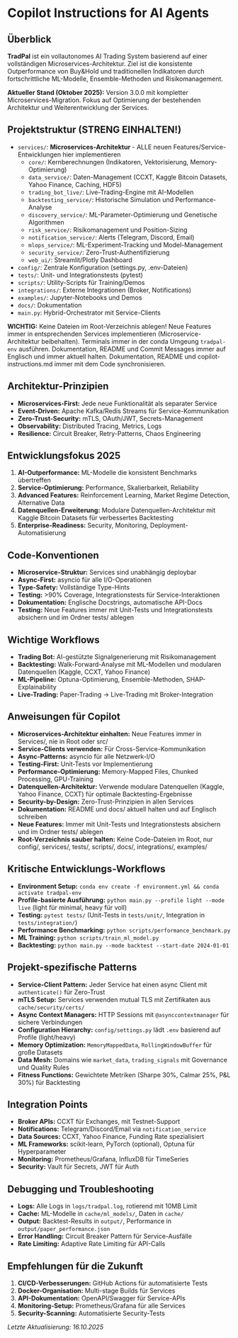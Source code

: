 # Copilot Instructions for AI Agents

## Überblick
**TradPal** ist ein vollautonomes AI Trading System basierend auf einer vollständigen Microservices-Architektur. Ziel ist die konsistente Outperformance von Buy&Hold und traditionellen Indikatoren durch fortschrittliche ML-Modelle, Ensemble-Methoden und Risikomanagement.

**Aktueller Stand (Oktober 2025):** Version 3.0.0 mit kompletter Microservices-Migration. Fokus auf Optimierung der bestehenden Architektur und Weiterentwicklung der Services.

## Projektstruktur (STRENG EINHALTEN!)
- `services/`: **Microservices-Architektur** - ALLE neuen Features/Service-Entwicklungen hier implementieren
  - `core/`: Kernberechnungen (Indikatoren, Vektorisierung, Memory-Optimierung)
  - `data_service/`: Daten-Management (CCXT, Kaggle Bitcoin Datasets, Yahoo Finance, Caching, HDF5)
  - `trading_bot_live/`: Live-Trading-Engine mit AI-Modellen
  - `backtesting_service/`: Historische Simulation und Performance-Analyse
  - `discovery_service/`: ML-Parameter-Optimierung und Genetische Algorithmen
  - `risk_service/`: Risikomanagement und Position-Sizing
  - `notification_service/`: Alerts (Telegram, Discord, Email)
  - `mlops_service/`: ML-Experiment-Tracking und Model-Management
  - `security_service/`: Zero-Trust-Authentifizierung
  - `web_ui/`: Streamlit/Plotly Dashboard
- `config/`: Zentrale Konfiguration (settings.py, .env-Dateien)
- `tests/`: Unit- und Integrationstests (pytest)
- `scripts/`: Utility-Scripts für Training/Demos
- `integrations/`: Externe Integrationen (Broker, Notifications)
- `examples/`: Jupyter-Notebooks und Demos
- `docs/`: Dokumentation
- `main.py`: Hybrid-Orchestrator mit Service-Clients

**WICHTIG:** Keine Dateien im Root-Verzeichnis ablegen! Neue Features immer in entsprechenden Services implementieren (Microservice-Architektur beibehalten). Terminals immer in der conda Umgeung `tradpal-env` ausführen. Dokumentation, README und Commit Messages immer auf Englisch und immer aktuell halten. Dokumentation, README und copilot-instructions.md immer mit dem Code synchronisieren.

## Architektur-Prinzipien
- **Microservices-First:** Jede neue Funktionalität als separater Service
- **Event-Driven:** Apache Kafka/Redis Streams für Service-Kommunikation
- **Zero-Trust-Security:** mTLS, OAuth/JWT, Secrets-Management
- **Observability:** Distributed Tracing, Metrics, Logs
- **Resilience:** Circuit Breaker, Retry-Patterns, Chaos Engineering

## Entwicklungsfokus 2025
1. **AI-Outperformance:** ML-Modelle die konsistent Benchmarks übertreffen
2. **Service-Optimierung:** Performance, Skalierbarkeit, Reliability
3. **Advanced Features:** Reinforcement Learning, Market Regime Detection, Alternative Data
4. **Datenquellen-Erweiterung:** Modulare Datenquellen-Architektur mit Kaggle Bitcoin Datasets für verbessertes Backtesting
5. **Enterprise-Readiness:** Security, Monitoring, Deployment-Automatisierung

## Code-Konventionen
- **Microservice-Struktur:** Services sind unabhängig deploybar
- **Async-First:** asyncio für alle I/O-Operationen
- **Type-Safety:** Vollständige Type-Hints
- **Testing:** >90% Coverage, Integrationstests für Service-Interaktionen
- **Dokumentation:** Englische Docstrings, automatische API-Docs
- **Testing:** Neue Features immer mit Unit-Tests und Integrationstests absichern und im Ordner tests/ ablegen

## Wichtige Workflows
- **Trading Bot:** AI-gestützte Signalgenerierung mit Risikomanagement
- **Backtesting:** Walk-Forward-Analyse mit ML-Modellen und modularen Datenquellen (Kaggle, CCXT, Yahoo Finance)
- **ML-Pipeline:** Optuna-Optimierung, Ensemble-Methoden, SHAP-Explainability
- **Live-Trading:** Paper-Trading → Live-Trading mit Broker-Integration

## Anweisungen für Copilot
- **Microservices-Architektur einhalten:** Neue Features immer in Services/, nie in Root oder src/
- **Service-Clients verwenden:** Für Cross-Service-Kommunikation
- **Async-Patterns:** asyncio für alle Netzwerk-I/O
- **Testing-First:** Unit-Tests vor Implementierung
- **Performance-Optimierung:** Memory-Mapped Files, Chunked Processing, GPU-Training
- **Datenquellen-Architektur:** Verwende modulare Datenquellen (Kaggle, Yahoo Finance, CCXT) für optimale Backtesting-Ergebnisse
- **Security-by-Design:** Zero-Trust-Prinzipien in allen Services
- **Dokumentation:** README und docs/ aktuell halten und auf Englisch schreiben
- **Neue Features:** Immer mit Unit-Tests und Integrationstests absichern und im Ordner tests/ ablegen
- **Root-Verzeichnis sauber halten:** Keine Code-Dateien im Root, nur config/, services/, tests/, scripts/, docs/, integrations/, examples/

## Kritische Entwicklungs-Workflows
- **Environment Setup:** `conda env create -f environment.yml && conda activate tradpal-env`
- **Profile-basierte Ausführung:** `python main.py --profile light --mode live` (light für minimal, heavy für voll)
- **Testing:** `pytest tests/` (Unit-Tests in `tests/unit/`, Integration in `tests/integration/`)
- **Performance Benchmarking:** `python scripts/performance_benchmark.py`
- **ML Training:** `python scripts/train_ml_model.py`
- **Backtesting:** `python main.py --mode backtest --start-date 2024-01-01`

## Projekt-spezifische Patterns
- **Service-Client Pattern:** Jeder Service hat einen async Client mit `authenticate()` für Zero-Trust
- **mTLS Setup:** Services verwenden mutual TLS mit Zertifikaten aus `cache/security/certs/`
- **Async Context Managers:** HTTP Sessions mit `@asynccontextmanager` für sichere Verbindungen
- **Configuration Hierarchy:** `config/settings.py` lädt `.env` basierend auf Profile (light/heavy)
- **Memory Optimization:** `MemoryMappedData`, `RollingWindowBuffer` für große Datasets
- **Data Mesh:** Domains wie `market_data`, `trading_signals` mit Governance und Quality Rules
- **Fitness Functions:** Gewichtete Metriken (Sharpe 30%, Calmar 25%, P&L 30%) für Backtesting

## Integration Points
- **Broker APIs:** CCXT für Exchanges, mit Testnet-Support
- **Notifications:** Telegram/Discord/Email via `notification_service`
- **Data Sources:** CCXT, Yahoo Finance, Funding Rate spezialisiert
- **ML Frameworks:** scikit-learn, PyTorch (optional), Optuna für Hyperparameter
- **Monitoring:** Prometheus/Grafana, InfluxDB für TimeSeries
- **Security:** Vault für Secrets, JWT für Auth

## Debugging und Troubleshooting
- **Logs:** Alle Logs in `logs/tradpal.log`, rotierend mit 10MB Limit
- **Cache:** ML-Modelle in `cache/ml_models/`, Daten in `cache/`
- **Output:** Backtest-Results in `output/`, Performance in `output/paper_performance.json`
- **Error Handling:** Circuit Breaker Pattern für Service-Ausfälle
- **Rate Limiting:** Adaptive Rate Limiting für API-Calls

## Empfehlungen für die Zukunft
1. **CI/CD-Verbesserungen:** GitHub Actions für automatisierte Tests
2. **Docker-Organisation:** Multi-stage Builds für Services
3. **API-Dokumentation:** OpenAPI/Swagger für Service-APIs
4. **Monitoring-Setup:** Prometheus/Grafana für alle Services
5. **Security-Scanning:** Automatisierte Security-Tests

*Letzte Aktualisierung: 16.10.2025*